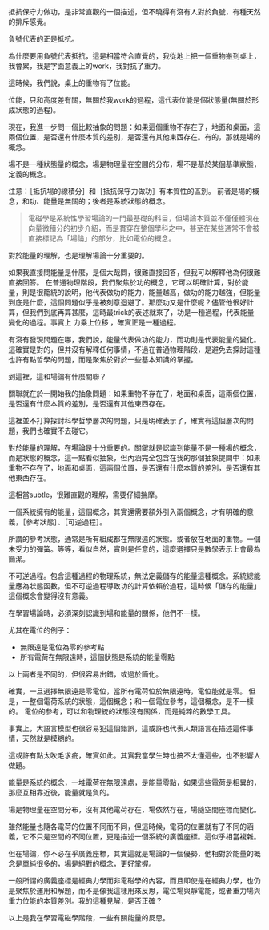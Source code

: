 抵抗保守力做功，是非常直觀的一個描述，但不曉得有沒有人對於負號，有種天然的排斥感覺。

負號代表的正是抵抗。

為什麼要用負號代表抵抗，這是相當符合直覺的，我從地上把一個重物搬到桌上，我會累，我是字面意義上的work，我對抗了重力。

這時候，我們說，桌上的重物有了位能。

位能，只和高度差有關，無關於我work的過程，這代表位能是個狀態量(無關於形成狀態的過程)。

現在，我進一步問一個比較抽象的問題：如果這個重物不存在了，地面和桌面，這兩個位置，是否還有什麼本質的差別，是否還有其他東西存在。有的，那就是場的概念。

場不是一種狀態量的概念，場是物理量在空間的分布，場不是基於某個基準狀態，定義的概念。

注意：［抵抗場的線積分］和［抵抗保守力做功］有本質性的區別。
前者是場的概念，和功、能量是無關的；後者是系統狀態的概念。

>電磁學是系統性學習場論的一門最基礎的科目，但場論本質並不僅僅體現在向量微積分的初步介紹，而是貫穿在整個學科之中，甚至在某些通常不會被直接標記為「場論」的部分，比如電位的概念。

對於能量的理解，也是理解場論十分重要的。

如果我直接問能量是什麼，是個大哉問，很難直接回答，但我可以解釋他為何很難直接回答。
在普通物理階段，我們聚焦於功的概念，它可以明確計算，對於能量，則是很籠統的說明，他代表做功的能力，能量越高，做功的能力越強，但能量到底是什麼，這個問題似乎是被刻意迴避了。那麼功又是什麼呢？儘管他很好計算，但我們到底再算甚麼，這時最trick的表述就來了，功是一種過程，代表能量變化的過程。事實上 力乘上位移 ，確實正是一種過程。

有沒有發現問題在哪，我們說，能量代表做功的能力，而功則是代表能量的變化。這確實是對的，但并沒有解釋任何事情，不過在普通物理階段，是避免去探討這種也許有點哲學的問題，而是聚焦於對於一些基本知識的掌握。

到這裡，這和場論有什麼關聯？

關聯就在於一開始我的抽象問題：如果重物不存在了，地面和桌面，這兩個位置，是否還有什麼本質的差別，是否還有其他東西存在。

這裡並不打算探討科學哲學層次的問題，只是明確表示了，確實有這個層次的問題，我們也確實不去碰它。

對於能量的理解，在場論是十分重要的。關鍵就是認識到能量不是一種場的概念，而是狀態的概念，這一點看似抽象，但內涵完全包含在我的那個抽象提問中：如果重物不存在了，地面和桌面，這兩個位置，是否還有什麼本質的差別，是否還有其他東西存在。

這相當subtle，很難直觀的理解，需要仔細揣摩。

一個系統擁有的能量，這個概念，其實還需要額外引入兩個概念，才有明確的意義，［參考狀態］、［可逆過程］。

所謂的參考狀態，通常是所有組成都在無限遠的狀態。或者放在地面的重物。一個未受力的彈簧。等等，看似自然，實則是任意的，這麼選擇只是數學表示上會最為簡潔。

不可逆過程。包含這種過程的物理系統，無法定義儲存的能量這種概念。系統總能量應為狀態函數，但不可逆過程導致功的計算依賴於過程，這時候「儲存的能量」這個概念會變得沒有意義。

在學習場論時，必須深刻認識到場和能量的關係，他們不一樣。

尤其在電位的例子：
 - 無限遠是電位為零的參考點
 - 所有電荷在無限遠時，這個狀態是系統的能量零點

以上兩者是不同的，但很容易出錯，或過於簡化。

確實，一旦選擇無限遠是零電位，當所有電荷位於無限遠時，電位能就是零。
但是，一整個電荷系統的狀態，這個概念；和一個電位參考，這個概念，是不一樣的。
電位的參考，可以和物理統的狀態沒有關係，而是純粹的數學工具。

事實上，大語言模型也很容易犯這個錯誤，這或許也代表人類語言在描述這件事情，天然就是模糊的。

這或許有點太吹毛求疵，確實如此。其實我當學生時也搞不太懂這些，也不影響人做題。

能量是系統的概念，一堆電荷在無限遠處，是能量零點，如果這些電荷是相異的，那麼互相靠近後，能量就是負的。

場是物理量在空間分布，沒有其他電荷存在，場依然存在，場隨空間座標而變化。

雖然能量也隨各電荷的位置不同而不同，但這時候，電荷的位置就有了不同的涵義，它不只是空間的不同位置，更是描述一個系統的廣義座標。這似乎相當複雜。

但在場論，你不必在乎廣義座標，其實這就是場論的一個優勢，他相對於能量的概念是單純很多的，場是絕對的概念，更好掌握。

一般所謂的廣義座標是經典力學而非電磁學的內容，而且即使是在經典力學，也仍是聚焦於運用和解題，而不是像我這樣用來反思，電位場與靜電能，或者重力場與重力位能的本質差別。我的這種見解，是否正確？

以上是我在學習電磁學階段，一些有關能量的反思。
